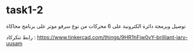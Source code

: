 # task1-2
توصيل وبرمجة دائرة الكترونية على 6 محركات من نوع سرفو موتر على برنامج محاكاة


رابط تنكركاد : https://www.tinkercad.com/things/9HR1hFiw0vY-brilliant-jarv-uusam
